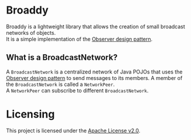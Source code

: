 # Broaddy
Broaddy is a lightweight library that allows the creation of small broadcast networks of objects.</br>
It is a simple implementation of the [Observer design pattern](https://en.wikipedia.org/wiki/Observer_pattern).

## What is a BroadcastNetwork?
A `BroadcastNetwork` is a centralized network of Java POJOs that uses the [Observer design pattern](https://en.wikipedia.org/wiki/Observer_pattern) to send messages to its members.
A member of the `BroadcastNetwork` is called a `NetworkPeer`.</br>
A `NetworkPeer` can subscribe to different `BroadcastNetwork`.

# Licensing
This project is licensed under the [Apache License v2.0](https://www.apache.org/licenses/LICENSE-2.0).
